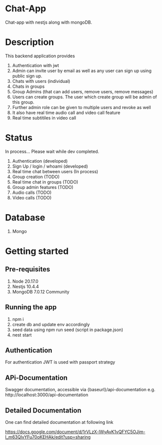 # Chat-App
Chat-app with nestjs along with mongoDB.

# Description
This backend application provides

1. Authentication with jwt
2. Admin can invite user by email as well as any user can sign up using public sign up.
3. Chats with users (individual)
4. Chats in groups 
5. Group Admins (that can add users, remove users, remove messages)
6. Users can create groups. The user which create group will be admin of this group.
7. Further admin role can be given to multiple users and revoke as well
8. It also have real time audio call and video call feature
9. Real time subtitiles in video call

# Status
In process... Please wait while dev completed. 

1. Authentication (developed)
2. Sign Up / login / whoami (developed)
3. Real time chat between users (In process)
4. Group creation (TODO)
5. Real time chat in groups (TODO)
6. Group admin features (TODO)
7. Audio calls (TODO)
8. Video calls (TODO) 

# Database
1. Mongo 

# Getting started

## Pre-requisites
1. Node 20.17.0
2. Nestjs 10.4.4
3. MongoDB 7.0.12 Community

## Running the app

1. npm i
2. create db and update env accordingly
3. seed data using npm run seed (script in package.json)
4. nest start

## Authentication
For authentication JWT is used with passport strategy

## APi-Documentation
Swagger documentation, accessible via {baseurl}/api-documentation e.g. http://localhost:3000/api-documentation

## Detailed Documentation

One can find detailed documentation at following link

https://docs.google.com/document/d/1rVLzX-lWyAvK1vQFYC5OJjm-I_m63QlvYFu70oKEHAk/edit?usp=sharing